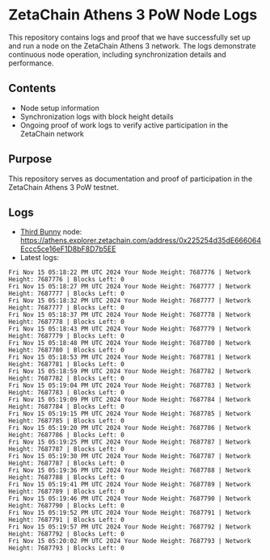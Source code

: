 # ZetaChain Athens 3 PoW Node Logs
This repository contains logs and proof that we have successfully set up and run a node on the ZetaChain Athens 3 network. The logs demonstrate continuous node operation, including synchronization details and performance.

## Contents
- Node setup information
- Synchronization logs with block height details
- Ongoing proof of work logs to verify active participation in the ZetaChain network

## Purpose
This repository serves as documentation and proof of participation in the ZetaChain Athens 3 PoW testnet.

## Logs

- [Third Bunny](https://thirdbunny.xyz/) node: https://athens.explorer.zetachain.com/address/0x225254d35dE666064Eccc5ce16eF1D8bF8D7b5EE
- Latest logs:
```
Fri Nov 15 05:18:22 PM UTC 2024 Your Node Height: 7687776 | Network Height: 7687776 | Blocks Left: 0
Fri Nov 15 05:18:27 PM UTC 2024 Your Node Height: 7687777 | Network Height: 7687777 | Blocks Left: 0
Fri Nov 15 05:18:32 PM UTC 2024 Your Node Height: 7687777 | Network Height: 7687777 | Blocks Left: 0
Fri Nov 15 05:18:37 PM UTC 2024 Your Node Height: 7687778 | Network Height: 7687778 | Blocks Left: 0
Fri Nov 15 05:18:43 PM UTC 2024 Your Node Height: 7687779 | Network Height: 7687779 | Blocks Left: 0
Fri Nov 15 05:18:48 PM UTC 2024 Your Node Height: 7687780 | Network Height: 7687780 | Blocks Left: 0
Fri Nov 15 05:18:53 PM UTC 2024 Your Node Height: 7687781 | Network Height: 7687781 | Blocks Left: 0
Fri Nov 15 05:18:59 PM UTC 2024 Your Node Height: 7687782 | Network Height: 7687782 | Blocks Left: 0
Fri Nov 15 05:19:04 PM UTC 2024 Your Node Height: 7687783 | Network Height: 7687783 | Blocks Left: 0
Fri Nov 15 05:19:09 PM UTC 2024 Your Node Height: 7687784 | Network Height: 7687784 | Blocks Left: 0
Fri Nov 15 05:19:15 PM UTC 2024 Your Node Height: 7687785 | Network Height: 7687785 | Blocks Left: 0
Fri Nov 15 05:19:20 PM UTC 2024 Your Node Height: 7687786 | Network Height: 7687786 | Blocks Left: 0
Fri Nov 15 05:19:25 PM UTC 2024 Your Node Height: 7687787 | Network Height: 7687787 | Blocks Left: 0
Fri Nov 15 05:19:30 PM UTC 2024 Your Node Height: 7687787 | Network Height: 7687787 | Blocks Left: 0
Fri Nov 15 05:19:36 PM UTC 2024 Your Node Height: 7687788 | Network Height: 7687788 | Blocks Left: 0
Fri Nov 15 05:19:41 PM UTC 2024 Your Node Height: 7687789 | Network Height: 7687789 | Blocks Left: 0
Fri Nov 15 05:19:46 PM UTC 2024 Your Node Height: 7687790 | Network Height: 7687790 | Blocks Left: 0
Fri Nov 15 05:19:52 PM UTC 2024 Your Node Height: 7687791 | Network Height: 7687791 | Blocks Left: 0
Fri Nov 15 05:19:57 PM UTC 2024 Your Node Height: 7687792 | Network Height: 7687792 | Blocks Left: 0
Fri Nov 15 05:20:02 PM UTC 2024 Your Node Height: 7687793 | Network Height: 7687793 | Blocks Left: 0
```
